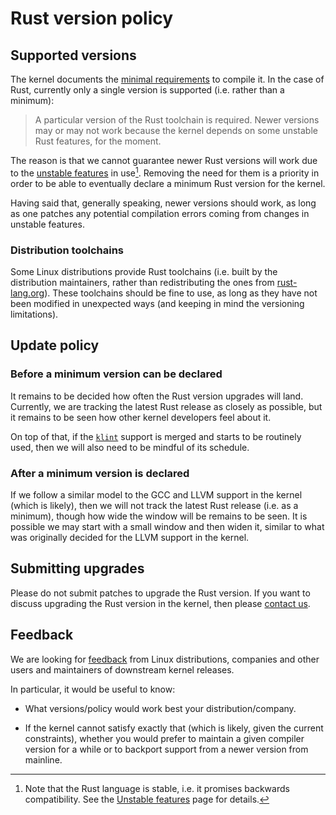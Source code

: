 # Rust version policy

## Supported versions

The kernel documents the [minimal requirements](https://docs.kernel.org/process/changes.html) to compile it. In the case of Rust, currently only a single version is supported (i.e. rather than a minimum):

> A particular version of the Rust toolchain is required. Newer versions may or may not work because the kernel depends on some unstable Rust features, for the moment.

The reason is that we cannot guarantee newer Rust versions will work due to the [unstable features](Unstable-features.md) in use[^rust-is-stable]. Removing the need for them is a priority in order to be able to eventually declare a minimum Rust version for the kernel.

Having said that, generally speaking, newer versions should work, as long as one patches any potential compilation errors coming from changes in unstable features.

[^rust-is-stable]: Note that the Rust language is stable, i.e. it promises backwards compatibility. See the [Unstable features](Unstable-features.md) page for details.

### Distribution toolchains

Some Linux distributions provide Rust toolchains (i.e. built by the distribution maintainers, rather than redistributing the ones from [rust-lang.org](https://www.rust-lang.org)). These toolchains should be fine to use, as long as they have not been modified in unexpected ways (and keeping in mind the versioning limitations).

## Update policy

### Before a minimum version can be declared

It remains to be decided how often the Rust version upgrades will land. Currently, we are tracking the latest Rust release as closely as possible, but it remains to be seen how other kernel developers feel about it.

On top of that, if the [`klint`](klint.md) support is merged and starts to be routinely used, then we will also need to be mindful of its schedule.

### After a minimum version is declared

If we follow a similar model to the GCC and LLVM support in the kernel (which is likely), then we will not track the latest Rust release (i.e. as a minimum), though how wide the window will be remains to be seen. It is possible we may start with a small window and then widen it, similar to what was originally decided for the LLVM support in the kernel.

## Submitting upgrades

Please do not submit patches to upgrade the Rust version. If you want to discuss upgrading the Rust version in the kernel, then please [contact us](Contact.md).

## Feedback

We are looking for [feedback](Contact.md) from Linux distributions, companies and other users and maintainers of downstream kernel releases.

In particular, it would be useful to know:

  - What versions/policy would work best your distribution/company.

  - If the kernel cannot satisfy exactly that (which is likely, given the current constraints), whether you would prefer to maintain a given compiler version for a while or to backport support from a newer version from mainline.
